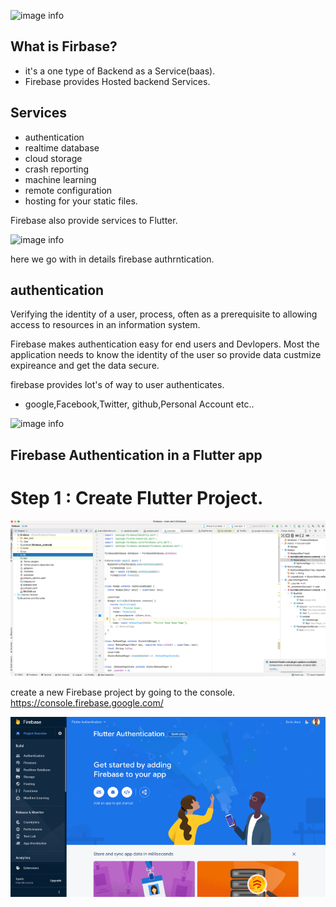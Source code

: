 ![image info](https://1.bp.blogspot.com/-YIfQT6q8ZM4/Vzyq5z1B8HI/AAAAAAAAAAc/UmWSSMLKtKgtH7CACElUp12zXkrPK5UoACLcB/s1600/image00.png)
## What is Firbase? 
- it's a one type of Backend as a Service(baas).
- Firebase provides Hosted backend Services.

## Services 
- authentication
- realtime database
- cloud storage
- crash reporting
- machine learning
- remote configuration
- hosting for your static files.

Firebase also provide services to Flutter.

![image info](https://miro.medium.com/max/1400/0*EISGqRUUEp5cFxTy.png)

here we go with in details firebase authrntication.

## authentication

Verifying the identity of a user, process,  often as a prerequisite to allowing access to resources in an information system.

Firebase makes authentication easy for end users and Devlopers. Most the application needs to know the identity of the user so provide data custmize expireance and get the data secure. 

firebase provides lot's of way to user authenticates.
 - google,Facebook,Twitter, github,Personal Account etc..
   
![image info](https://i.ytimg.com/vi/8sGY55yxicA/maxresdefault.jpg)

## Firebase Authentication in a Flutter app
# Step 1 :  Create Flutter Project.

![alt text](./ScreenshotFirebase.png)

create a new Firebase project by going to the console. https://console.firebase.google.com/

![alt text](./flutter-authentication-page.png)
